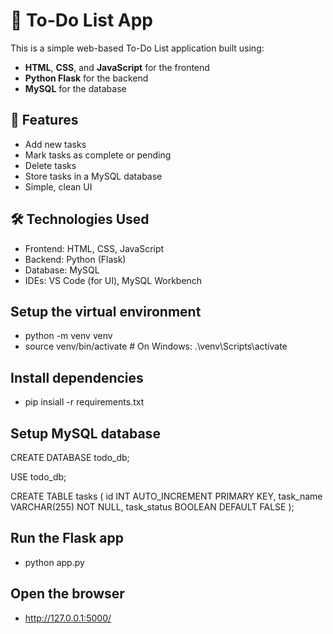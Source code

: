 # 📝 To-Do List App

This is a simple web-based To-Do List application built using:
- **HTML**, **CSS**, and **JavaScript** for the frontend
- **Python Flask** for the backend
- **MySQL** for the database

## 🚀 Features

- Add new tasks
- Mark tasks as complete or pending
- Delete tasks
- Store tasks in a MySQL database
- Simple, clean UI

## 🛠️ Technologies Used

- Frontend: HTML, CSS, JavaScript
- Backend: Python (Flask)
- Database: MySQL
- IDEs: VS Code (for UI), MySQL Workbench

## Setup the virtual environment
- python -m venv venv
- source venv/bin/activate  # On Windows: .\venv\Scripts\activate

## Install dependencies
- pip insiall -r requirements.txt

## Setup MySQL database
CREATE DATABASE todo_db;

USE todo_db;

CREATE TABLE tasks (
    id INT AUTO_INCREMENT PRIMARY KEY,
    task_name VARCHAR(255) NOT NULL,
    task_status BOOLEAN DEFAULT FALSE
);

## Run the Flask app
- python app.py

## Open the browser
- http://127.0.0.1:5000/



